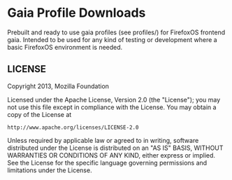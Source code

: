 # Gaia Profile Downloads

Prebuilt and ready to use gaia profiles (see profiles/) for FirefoxOS frontend gaia.
Intended to be used for any kind of testing or development where a basic FirefoxOS environment is needed.

## LICENSE

Copyright 2013, Mozilla Foundation

Licensed under the Apache License, Version 2.0 (the "License");
you may not use this file except in compliance with the License.
You may obtain a copy of the License at

    http://www.apache.org/licenses/LICENSE-2.0

Unless required by applicable law or agreed to in writing, software
distributed under the License is distributed on an "AS IS" BASIS,
WITHOUT WARRANTIES OR CONDITIONS OF ANY KIND, either express or implied.
See the License for the specific language governing permissions and
limitations under the License.
